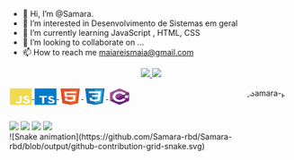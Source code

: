 
- 👋 Hi, I’m @Samara.
- 👀 I’m interested in  Desenvolvimento de Sistemas  em geral
- 🌱 I’m currently learning  JavaScript ,  HTML,  CSS
- 💞️ I’m looking to collaborate on ...
- 📫 How to reach me  maiareismaia@gmail.com

<div align="center">
  <a href="https://github.com/Samara-rbd">
  <img height="180em" src="https://github-readme-stats.vercel.app/api?username=Samara-rbd&show_icons=true&theme=dracula&include_all_commits=true&count_private=true"/>
  <img height="180em" src="https://github-readme-stats.vercel.app/api/top-langs/?username=Samara-rbd&layout=compact&langs_count=7&theme=dracula"/>
</div>
 
  <div style="display: inline_block"><br>
  <img align="center" alt="Rafa-Js" height="30" width="40" src="https://raw.githubusercontent.com/devicons/devicon/master/icons/javascript/javascript-plain.svg">
  <img align="center" alt="Rafa-Ts" height="30" width="40" src="https://raw.githubusercontent.com/devicons/devicon/master/icons/typescript/typescript-plain.svg">
  <img align="center" alt="Rafa-HTML" height="30" width="40" src="https://raw.githubusercontent.com/devicons/devicon/master/icons/html5/html5-original.svg">
  <img align="center" alt="Rafa-CSS" height="30" width="40" src="https://raw.githubusercontent.com/devicons/devicon/master/icons/css3/css3-original.svg">
  <img align="center" alt="Rafa-Csharp" height="30" width="40" src="https://raw.githubusercontent.com/devicons/devicon/master/icons/csharp/csharp-original.svg">
  <img align="right" alt="Samara-pic" height="150" style="border-radius:50px;"
    src="https://share-cdn.picrew.me/shareImg/org/202111/338224_kPFXrO7x.png">
</div>
  
  ##
  <div>
     <a href="https://www.instagram.com/reismaia/" target="_blank"><img src="https://img.shields.io/badge/-Instagram-%23E4405F?style=for-the-badge&logo=instagram&logoColor=white" target="_blank"></a>
    <a href="https://discord.com/channels/@me" target="_blank"><img src="https://img.shields.io/badge/Discord-7289DA?style=for-the-badge&logo=discord&logoColor=white" target="_blank"></a> 
    <a href="https://www.linkedin.com/in/samara-maia-78149b11a/" target="_blank"><img src="https://img.shields.io/badge/-LinkedIn-%230077B5?style=for-the-badge&logo=linkedin&logoColor=white" target="_blank"></a> 
 <a href = "maiareismaia@gmail.com"><img src="https://img.shields.io/badge/-Gmail-%23333?style=for-the-badge&logo=gmail&logoColor=white" target="_blank"></a>
    
  </div>
    ![Snake animation](https://github.com/Samara-rbd/Samara-rbd/blob/output/github-contribution-grid-snake.svg)
